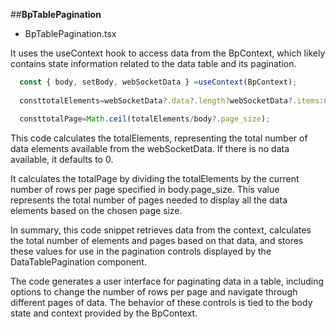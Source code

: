 ##**BpTablePagination**

- BpTablePagination.tsx

It uses the useContext hook to access data from the BpContext, which likely contains state information related to the data table and its pagination.
```typescript
  const { body, setBody, webSocketData } =useContext(BpContext);
  
  consttotalElements=webSocketData?.data?.length?webSocketData?.items:0;

  consttotalPage=Math.ceil(totalElements/body?.page_size);
```
This code calculates the totalElements, representing the total number of data elements available from the webSocketData. If there is no data available, it defaults to 0.

It calculates the totalPage by dividing the totalElements by the current number of rows per page specified in body.page_size. This value represents the total number of pages needed to display all the data elements based on the chosen page size.

In summary, this code snippet retrieves data from the context, calculates the total number of elements and pages based on that data, and stores these values for use in the pagination controls displayed by the DataTablePagination component.

The code generates a user interface for paginating data in a table, including options to change the number of rows per page and navigate through different pages of data. The behavior of these controls is tied to the body state and context provided by the BpContext.